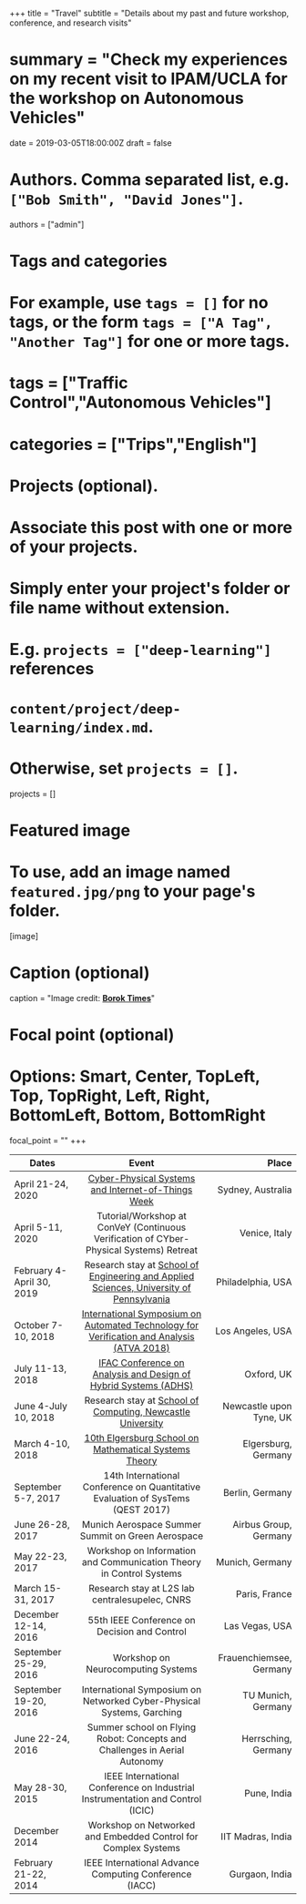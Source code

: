 +++
title = "Travel"
subtitle = "Details about my past and future workshop, conference, and research visits"
# summary = "Check my experiences on my recent visit to IPAM/UCLA for the workshop on Autonomous Vehicles"
date = 2019-03-05T18:00:00Z
draft = false

# Authors. Comma separated list, e.g. `["Bob Smith", "David Jones"]`.
authors = ["admin"]

# Tags and categories
# For example, use `tags = []` for no tags, or the form `tags = ["A Tag", "Another Tag"]` for one or more tags.
# tags = ["Traffic Control","Autonomous Vehicles"]
# categories = ["Trips","English"]

# Projects (optional).
#   Associate this post with one or more of your projects.
#   Simply enter your project's folder or file name without extension.
#   E.g. `projects = ["deep-learning"]` references 
#   `content/project/deep-learning/index.md`.
#   Otherwise, set `projects = []`.
projects = []

# Featured image
# To use, add an image named `featured.jpg/png` to your page's folder. 
[image]
  # Caption (optional)
  caption = "Image credit: [**Borok Times**]()"

  # Focal point (optional)
  # Options: Smart, Center, TopLeft, Top, TopRight, Left, Right, BottomLeft, Bottom, BottomRight
  focal_point = ""
+++


| Dates        | Event          | Place |
| ------------- |:-------------:| -----:|
| April 21-24, 2020 | [Cyber-Physical Systems and Internet-of-Things Week](https://www.cse.unsw.edu.au/~cpsiot/cpsweek2020/index.html) | Sydney, Australia|
| April 5-11, 2020 | Tutorial/Workshop at ConVeY (Continuous Verification of CYber-Physical Systems) Retreat | Venice, Italy |
| February 4-April 30, 2019 | Research stay at [School of Engineering and Applied Sciences, University of Pennsylvania](https://www.seas.upenn.edu/) | Philadelphia, USA |
| October 7-10, 2018 | [International Symposium on Automated Technology for Verification and Analysis (ATVA 2018)](http://atva-conference.org/) | Los Angeles, USA |
| July 11-13, 2018 | [IFAC Conference on Analysis and Design of Hybrid Systems (ADHS)](https://www.cs.ox.ac.uk/conferences/ADHS18) | Oxford, UK |
| June 4-July 10, 2018 | Research stay at [School of Computing, Newcastle University](http://www.ncl.ac.uk/computing/) | Newcastle upon Tyne, UK|
| March 4-10, 2018 | [10th Elgersburg School on Mathematical Systems Theory](https://www.tu-ilmenau.de/math/forschung/tagungen/elgersburg-schools/elgersburg-school-2018/) | Elgersburg, Germany |
| September 5-7, 2017 | 14th International Conference on Quantitative Evaluation of SysTems (QEST 2017) | Berlin, Germany |
| June 26-28, 2017 | Munich Aerospace Summer Summit on Green Aerospace | Airbus Group, Germany |
| May 22-23, 2017 | Workshop on Information and Communication Theory in Control Systems | Munich, Germany |
| March 15-31, 2017 | Research stay at L2S lab centralesupelec, CNRS | Paris, France |
| December 12-14, 2016 | 55th IEEE Conference on Decision and Control | Las Vegas, USA |
| September 25-29, 2016 | Workshop on Neurocomputing Systems | Frauenchiemsee, Germany |
| September 19-20, 2016 | International Symposium on Networked Cyber-Physical Systems, Garching | TU Munich, Germany |
| June 22-24, 2016 | Summer school on Flying Robot: Concepts and Challenges in Aerial Autonomy | Herrsching, Germany |
| May 28-30, 2015 | IEEE International Conference on Industrial Instrumentation and Control (ICIC) | Pune, India |
| December 2014 | Workshop on Networked and Embedded Control for Complex Systems | IIT Madras, India |
| February 21-22, 2014 | IEEE International Advance Computing Conference (IACC) | Gurgaon, India |
